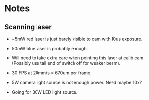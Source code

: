 # Notes

## Scanning laser
- ~5mW red laser is just barely visible to cam with 10us exposure.
- 50mW blue laser is probably enough.
- Will need to take extra care when pointing this laser at calib cam. (Possibly use tail end of switch off for weaker beam).

- 30 FPS at 20mm/s = 670um per frame.


- 5W camera light source is not enough power. Need maybe 10x?
- Going for 30W LED light source. 
